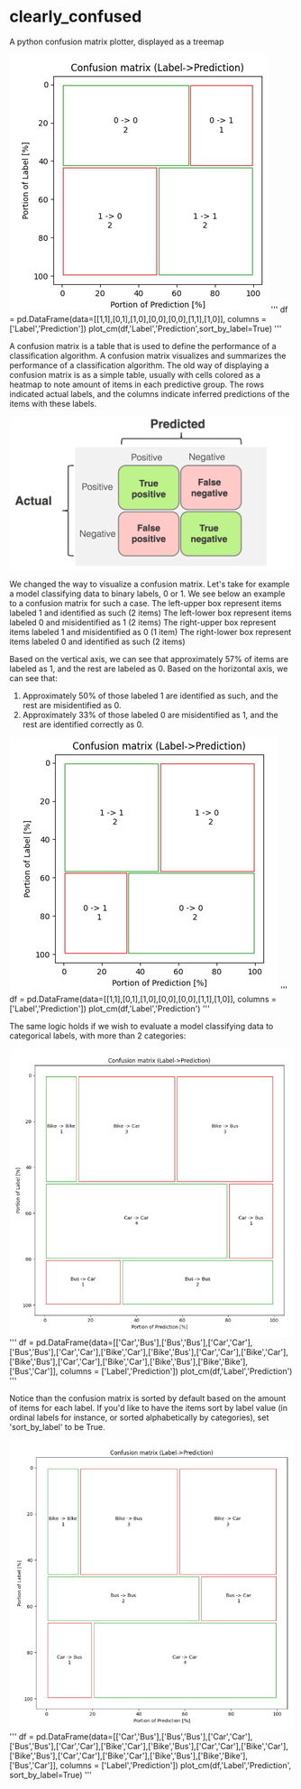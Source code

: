 # clearly_confused
A python confusion matrix plotter, displayed as a treemap

![binary label, sorted alphabetically](https://github.com/shemla/clearly_confused/blob/main/assets/binary_label_sorted_by_label.PNG?raw=true)
'''
    df = pd.DataFrame(data=[[1,1],[0,1],[1,0],[0,0],[0,0],[1,1],[1,0]], columns = ['Label','Prediction'])
    plot_cm(df,'Label','Prediction',sort_by_label=True)
'''

A confusion matrix is a table that is used to define the performance of a classification algorithm. A confusion matrix visualizes and summarizes the performance of a classification algorithm.
The old way of displaying a confusion matrix is as a simple table, usually with cells colored as a heatmap to note amount of items in each predictive group. The rows indicated actual labels, and the columns indicate inferred predictions of the items with these labels.

![confusion matrix](https://github.com/shemla/clearly_confused/blob/main/assets/cm_old.PNG?raw=true)

We changed the way to visualize a confusion matrix.
Let's take for example a model classifying data to binary labels, 0 or 1. We see below an example to a confusion matrix for such a case.
The left-upper box represent items labeled 1 and identified as such (2 items)
The left-lower box represent items labeled 0 and misidentified as 1 (2 items)
The right-upper box represent items labeled 1 and misidentified as 0 (1 item)
The right-lower box represent items labeled 0 and identified as such (2 items)

Based on the vertical axis, we can see that approximately 57% of items are labeled as 1, and the rest are labeled as 0.
Based on the horizontal axis, we can see that: 
1. Approximately 50% of those labeled 1 are identified as such, and the rest are misidentified as 0.
2. Approximately 33% of those labeled 0 are misidentified as 1, and the rest are identified correctly as 0.

![binary_label](https://github.com/shemla/clearly_confused/blob/main/assets/binary_label.PNG?raw=true)
'''
    df = pd.DataFrame(data=[[1,1],[0,1],[1,0],[0,0],[0,0],[1,1],[1,0]], columns = ['Label','Prediction'])
    plot_cm(df,'Label','Prediction')
'''

The same logic holds if we wish to evaluate a model classifying data to categorical labels, with more than 2 categories:

![categorical_label](https://github.com/shemla/clearly_confused/blob/main/assets/categorical_label.PNG?raw=true)
'''
    df = pd.DataFrame(data=[['Car','Bus'],['Bus','Bus'],['Car','Car'],['Bus','Bus'],['Car','Car'],['Bike','Car'],['Bike','Bus'],['Car','Car'],['Bike','Car'],['Bike','Bus'],['Car','Car'],['Bike','Car'],['Bike','Bus'],['Bike','Bike'],['Bus','Car']],
        columns = ['Label','Prediction'])
    plot_cm(df,'Label','Prediction')
'''

Notice than the confusion matrix is sorted by default based on the amount of items for each label. 
If you'd like to have the items sort by label value (in ordinal labels for instance, or sorted alphabetically by categories), set 'sort_by_label' to be True.

![categorical_label sorted alphabetically](https://github.com/shemla/clearly_confused/blob/main/assets/categorical_label_sorted_by_label.PNG?raw=true)
'''
    df = pd.DataFrame(data=[['Car','Bus'],['Bus','Bus'],['Car','Car'],['Bus','Bus'],['Car','Car'],['Bike','Car'],['Bike','Bus'],['Car','Car'],['Bike','Car'],['Bike','Bus'],['Car','Car'],['Bike','Car'],['Bike','Bus'],['Bike','Bike'],['Bus','Car']],
        columns = ['Label','Prediction'])
    plot_cm(df,'Label','Prediction', sort_by_label=True)
'''

